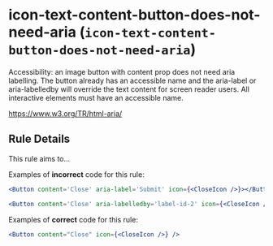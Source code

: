 # icon-text-content-button-does-not-need-aria (`icon-text-content-button-does-not-need-aria`)

Accessibility: an image button with content prop does not need aria labelling. The button already has an accessible name and the aria-label or aria-labelledby will override the text content for screen reader users.
All interactive elements must have an accessible name.

<https://www.w3.org/TR/html-aria/>

## Rule Details

This rule aims to...

Examples of **incorrect** code for this rule:

```jsx
<Button content='Close' aria-label='Submit' icon={<CloseIcon />}></Button>
```

```jsx
<Button content='Close' aria-labelledby='label-id-2' icon={<CloseIcon />}></Button>
```

Examples of **correct** code for this rule:

```jsx
<Button content="Close" icon={<CloseIcon />} />
```